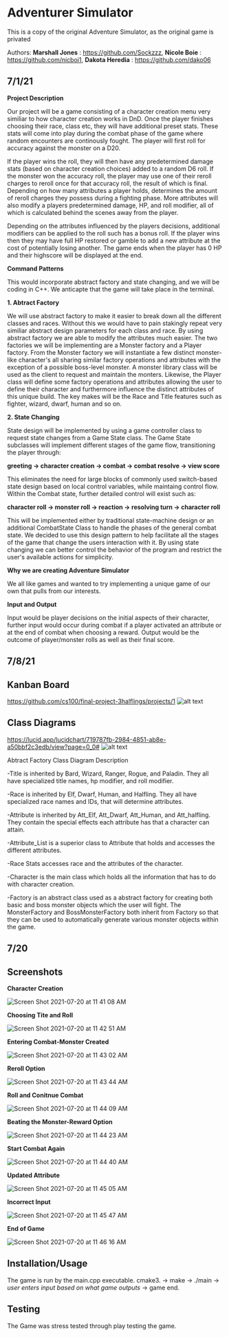  # Adventurer Simulator
This is a copy of the original Adventure Simulator, as the original game is privated

Authors: **Marshall Jones** : https://github.com/Sockzzz, **Nicole Boie** : https://github.com/nicboi1, **Dakota Heredia** : https://github.com/dako06  

## 7/1/21

**Project Description**

Our project will be a game consisting of a character creation menu very similiar to how character creation works in DnD. Once the player 
finishes choosing their race, class etc, they will have additional preset stats. These stats will come into play during the combat phase of 
the game where random encounters are continously fought. The player will first roll for accuracy against the monster on a D20. 

If the player wins the roll, they will then have any predetermined damage stats (based on character creation choices) added to a random D6 roll. If the 
monster won the accuracy roll, the player may use one of their reroll charges to reroll once for that accuracy roll, the result of which is
final. Depending on how many attributes a player holds, determines the amount of reroll charges they possess during a fighting phase. More 
attributes will also modify a players predetermined damage, HP, and roll modifier, all of which is calculated behind the scenes away from the 
player.

Depending on the attributes influenced by the players decisions, additional modifiers can be applied to the roll such has a bonus roll. 
If the player wins then they may have full HP restored or gamble to add a new attribute at the cost of potentially losing another. The 
game ends when the player has 0 HP and their highscore will be displayed at the end. 

**Command Patterns**

This would incorporate abstract factory and state changing, and we will be coding in C++.
We anticapte that the game will take place in the terminal. 

**1. Abtract Factory** 

We will use abstract factory to make it easier to break down all the different classes and races. Without this we would have to pain stakingly repeat very similiar abstract design parameters for each class and race. By using abstract factory we are able to modify the attributes much easier. The two factories we will be implementing are a Monster factory and a Player factory. From the Monster factory we will instantiate a few distinct monster-like character's all sharing similar factory operations and attributes with the exception of a possible boss-level monster. A monster library class will be used as the client to request and maintain the monters. Likewise, the Player class will define some factory operations and attributes allowing the user to define their character and furthermore influence the distinct attributes of this unique build. The key makes will be the Race and Title features such as fighter, wizard, dwarf, human and so on.

**2. State Changing**

State design will be implemented by using a game controller class to request state changes from a Game State class. The Game State subclasses will implement different stages of the game flow, transitioning the player through: 

**greeting -> character creation -> combat -> combat resolve -> view score**

This eliminates the need for large  blocks of commonly used switch-based state design based on local control variables, while maintaing control flow. Within the Combat state, 
further detailed control will exist such as: 

**character roll -> monster roll -> reaction -> resolving turn -> character roll**

This will be implemented either by traditional state-machine design or an additional CombatState Class to handle the phases of the general combat state.  We decided to use this design pattern to help facilitate all the stages of the game that change the users interaction with it. By using state changing we can better control the behavior of the program and restrict the user's available actions for simplicity.   

**Why we are creating Adventure Simulator**

We all like games and wanted to try implementing a unique game of our own that pulls from our interests.

**Input and Output**

Input would be player decisions on the initial aspects of their character, further input would occur during combat if a player activated an attribute or at the end of combat when choosing a reward.
Output would be the outcome of player/monster rolls as well as their final score. 


## 7/8/21

## Kanban Board
https://github.com/cs100/final-project-3halflings/projects/1
![alt text](https://cdn.discordapp.com/attachments/858209303608950785/862069454039941140/kanban.PNG)


## Class Diagrams
https://lucid.app/lucidchart/719787fb-2984-4851-ab8e-a50bbf2c3edb/view?page=0_0#
![alt text](https://cdn.discordapp.com/attachments/858209303608950785/862069469585211432/mainChart.PNG)

 Abtract Factory Class Diagram Description
 
 -Title is inherited by Bard, Wizard, Ranger, Rogue, and Paladin. They all have specialized title names, hp modifier, and roll modifier.
 
 -Race is inherited by Elf, Dwarf, Human, and Halfling. They all have specialized race names and IDs, that will determine attributes.
 
 -Attribute is inherited by Att_Elf, Att_Dwarf, Att_Human, and Att_halfling. They contain the special effects each attribute has that a character can attain.
 
 -Attribute_List is a superior class to Attribute that holds and accesses the different attributes.
 
 -Race Stats accesses race and the attributes of the character.
 
 -Character is the main class which holds all the information that has to do with character creation.
 
 -Factory is an abstract class used as a abstract factory for creating both basic and boss monster objects which the user will fight. The MonsterFactory and BossMonsterFactory both inherit from Factory so that they can be used to automatically generate various monster objects within the game.
 
 ## 7/20
 ## Screenshots
 
 **Character Creation**
 
 ![Screen Shot 2021-07-20 at 11 41 08 AM](https://user-images.githubusercontent.com/86252234/126378868-e3d8d012-0fc1-4beb-87b8-9edf976e02f8.png)
 
 **Choosing Tite and Roll**
 
![Screen Shot 2021-07-20 at 11 42 51 AM](https://user-images.githubusercontent.com/86252234/126378883-e2b948d7-91ff-4d86-83ae-6db015b255bb.png)

**Entering Combat-Monster Created**

![Screen Shot 2021-07-20 at 11 43 02 AM](https://user-images.githubusercontent.com/86252234/126378898-d06d5f2c-7c05-44d0-bc4a-8f92eb1d79de.png)

**Reroll Option**

![Screen Shot 2021-07-20 at 11 43 44 AM](https://user-images.githubusercontent.com/86252234/126378912-5a789a30-b38c-437b-aff6-43cc1a2f9bb8.png)

**Roll and Conitnue Combat**

![Screen Shot 2021-07-20 at 11 44 09 AM](https://user-images.githubusercontent.com/86252234/126378934-a77096b8-3d44-4874-9ef0-a7816ddf7855.png)

**Beating the Monster-Reward Option**

![Screen Shot 2021-07-20 at 11 44 23 AM](https://user-images.githubusercontent.com/86252234/126378948-039bbc0f-011f-4f59-91ea-c0d324eeed1f.png)

**Start Combat Again**

![Screen Shot 2021-07-20 at 11 44 40 AM](https://user-images.githubusercontent.com/86252234/126378963-ea9f687e-309b-4442-adb1-d7a6c175f71e.png)

**Updated Attribute**

![Screen Shot 2021-07-20 at 11 45 05 AM](https://user-images.githubusercontent.com/86252234/126378976-d0b84e23-7b42-42f2-bf35-724cacda641d.png)

**Incorrect Input**

![Screen Shot 2021-07-20 at 11 45 47 AM](https://user-images.githubusercontent.com/86252234/126378985-c4045cc1-1768-4acd-b827-f9b72d1aa553.png)

**End of Game**

![Screen Shot 2021-07-20 at 11 46 16 AM](https://user-images.githubusercontent.com/86252234/126378990-b034e09c-5761-4aa1-905e-fed76ea267f3.png)


 ## Installation/Usage
 The game is run by the main.cpp executable.
 cmake3. -> make -> ./main -> *user enters input based on what game outputs* -> game end.
 ## Testing
 The Game was stress tested through play testing the game. 

